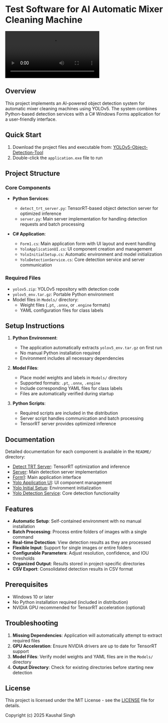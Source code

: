 # Test Software for AI Automatic Mixer Cleaning Machine

<video controls src="YOLOv5 Object Detection Tool Demo.mp4" title="YOLOv5-Object-Detection-Tool-Demonstartion"></video>

## Overview
This project implements an AI-powered object detection system for automatic mixer cleaning machines using YOLOv5. The system combines Python-based detection services with a C# Windows Forms application for a user-friendly interface.

## Quick Start
1. Download the project files and executable from: [YOLOv5-Object-Detection-Tool](https://drive.google.com/drive/folders/1nxDFu4rGmvPkNdYlqTQ4rmEkHwq4hWj8?usp=sharing)
2. Double-click the `application.exe` file to run

## Project Structure
### Core Components
- **Python Services**:
  - `detect_trt_server.py`: TensorRT-based object detection server for optimized inference
  - `server.py`: Main server implementation for handling detection requests and batch processing

- **C# Application**:
  - `Form1.cs`: Main application form with UI layout and event handling
  - `YoloApplicationUI.cs`: UI component creation and management
  - `YoloInitialSetup.cs`: Automatic environment and model initialization
  - `YoloDetectionService.cs`: Core detection service and server communication

### Required Files
- `yolov5.zip`: YOLOv5 repository with detection code
- `yolov5_env.tar.gz`: Portable Python environment
- Model files in `Models/` directory:
  - Weight files (`.pt`, `.onnx`, or `.engine` formats)
  - YAML configuration files for class labels

## Setup Instructions
1. **Python Environment**:
   - The application automatically extracts `yolov5_env.tar.gz` on first run
   - No manual Python installation required
   - Environment includes all necessary dependencies

2. **Model Files**:
   - Place model weights and labels in `Models/` directory
   - Supported formats: `.pt`, `.onnx`, `.engine`
   - Include corresponding YAML files for class labels
   - Files are automatically verified during startup

3. **Python Scripts**:
   - Required scripts are included in the distribution
   - Server script handles communication and batch processing
   - TensorRT server provides optimized inference

## Documentation
Detailed documentation for each component is available in the `README/` directory:
- [Detect TRT Server](README/Detect_TRT_Server.md): TensorRT optimization and inference
- [Server](README/Server.md): Main detection server implementation
- [Form1](README/Form1.md): Main application interface
- [Yolo Application UI](README/YoloApplicationUI.md): UI component management
- [Yolo Initial Setup](README/YoloInitialSetup.md): Environment initialization
- [Yolo Detection Service](README/YoloDetectionService.md): Core detection functionality

## Features
- **Automatic Setup**: Self-contained environment with no manual installation
- **Batch Processing**: Process entire folders of images with a single command
- **Real-time Detection**: View detection results as they are processed
- **Flexible Input**: Support for single images or entire folders
- **Configurable Parameters**: Adjust resolution, confidence, and IOU thresholds
- **Organized Output**: Results stored in project-specific directories
- **CSV Export**: Consolidated detection results in CSV format

## Prerequisites
- Windows 10 or later
- No Python installation required (included in distribution)
- NVIDIA GPU recommended for TensorRT acceleration (optional)

## Troubleshooting
1. **Missing Dependencies**: Application will automatically attempt to extract required files
2. **GPU Acceleration**: Ensure NVIDIA drivers are up to date for TensorRT support
3. **Model Files**: Verify model weights and YAML files are in the `Models/` directory
4. **Output Directory**: Check for existing directories before starting new detection

## License
This project is licensed under the MIT License - see the [LICENSE](LICENSE.txt/) file for details.

Copyright (c) 2025 Kaushal Singh